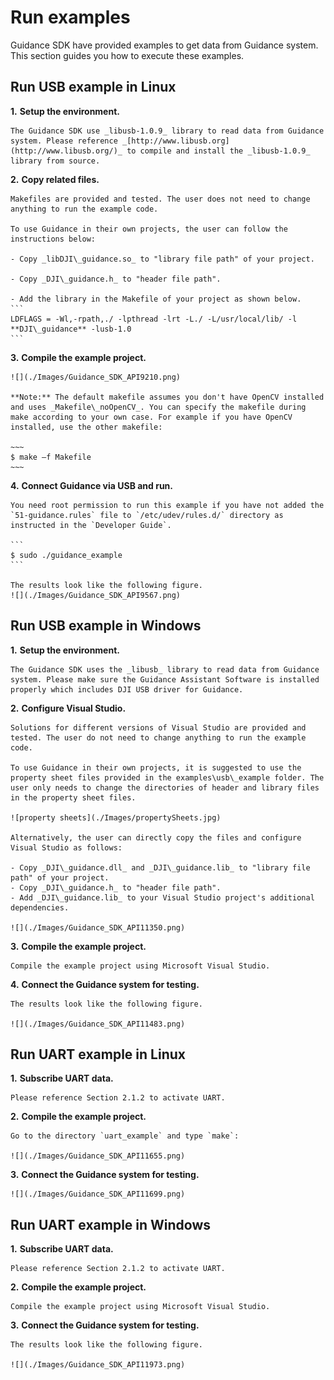 # Run examples

Guidance SDK have provided examples to get data from Guidance system. This section guides you how to execute these examples.

## Run USB example in Linux

**1.** **Setup the environment.**

	The Guidance SDK use _libusb-1.0.9_ library to read data from Guidance system. Please reference _[http://www.libusb.org](http://www.libusb.org/)_ to compile and install the _libusb-1.0.9_ library from source.

**2.** **Copy related files.**

	Makefiles are provided and tested. The user does not need to change anything to run the example code.

	To use Guidance in their own projects, the user can follow the instructions below:

	- Copy _libDJI\_guidance.so_ to "library file path" of your project.

	- Copy _DJI\_guidance.h_ to "header file path".

	- Add the library in the Makefile of your project as shown below.	
	```
	LDFLAGS = -Wl,-rpath,./ -lpthread -lrt -L./ -L/usr/local/lib/ -l **DJI\_guidance** -lusb-1.0
	```

**3.** **Compile the example project.**

	![](./Images/Guidance_SDK_API9210.png)

	**Note:** The default makefile assumes you don't have OpenCV installed and uses _Makefile\_noOpenCV_. You can specify the makefile during make according to your own case. For example if you have OpenCV installed, use the other makefile:

	~~~
	$ make –f Makefile
	~~~


**4.** **Connect Guidance via USB and run.**

	You need root permission to run this example if you have not added the `51-guidance.rules` file to `/etc/udev/rules.d/` directory as instructed in the `Developer Guide`.

	```
	$ sudo ./guidance_example
	```

	The results look like the following figure.
	![](./Images/Guidance_SDK_API9567.png)

## Run USB example in Windows

**1.** **Setup the environment.**

	The Guidance SDK uses the _libusb_ library to read data from Guidance system. Please make sure the Guidance Assistant Software is installed properly which includes DJI USB driver for Guidance.

**2.** **Configure Visual Studio.**

	Solutions for different versions of Visual Studio are provided and tested. The user do not need to change anything to run the example code.

	To use Guidance in their own projects, it is suggested to use the property sheet files provided in the examples\usb\_example folder. The user only needs to change the directories of header and library files in the property sheet files.

	![property sheets](./Images/propertySheets.jpg)

	Alternatively, the user can directly copy the files and configure Visual Studio as follows:

	- Copy _DJI\_guidance.dll_ and _DJI\_guidance.lib_ to "library file path" of your project.
	- Copy _DJI\_guidance.h_ to "header file path".
	- Add _DJI\_guidance.lib_ to your Visual Studio project's additional dependencies.
	
	![](./Images/Guidance_SDK_API11350.png)

**3.** **Compile the example project.**

	Compile the example project using Microsoft Visual Studio.

**4.** **Connect the Guidance system for testing.**
	
	The results look like the following figure.

	![](./Images/Guidance_SDK_API11483.png)

## Run UART example in Linux

**1.** **Subscribe UART data.**

	Please reference Section 2.1.2 to activate UART.

**2.** **Compile the example project.**

	Go to the directory `uart_example` and type `make`:

	![](./Images/Guidance_SDK_API11655.png)

**3.** **Connect the Guidance system for testing.**

	![](./Images/Guidance_SDK_API11699.png)

## Run UART example in Windows

**1.** **Subscribe UART data.**

	Please reference Section 2.1.2 to activate UART.

**2.** **Compile the example project.**

	Compile the example project using Microsoft Visual Studio.

**3.** **Connect the Guidance system for testing.**

	The results look like the following figure.

	![](./Images/Guidance_SDK_API11973.png)

